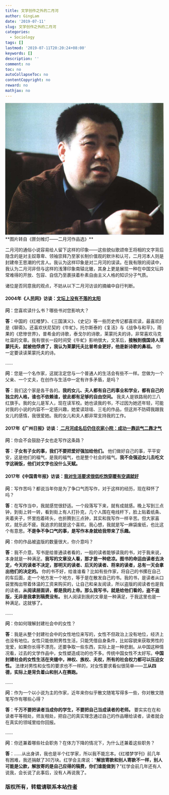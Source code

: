 ```yaml
---
title: 文学创作之外的二月河
author: GingLam
date: '2019-07-11'
slug: 文学创作之外的二月河
categories:
  - Sociology
tags: []
lastmod: '2019-07-11T20:20:24+08:00'
keywords: []
description: ''
comment: no
toc: no
autoCollapseToc: no
contentCopyright: no
reward: no
mathjax: no
---
```

<div align=center><img src="https://raw.githubusercontent.com/GingLam/Storage/master/eryuehe.jpg"></div>
<div align=center>
</div>
**图片转自《匣剑帷灯——二月河作品选》**

二月河的通俗小说容易给人留下这样的印象——这些貌似歌颂帝王将相的文字背后隐含的是对主奴尊卑、领袖崇拜乃至家长制价值观的默许和认可，二月河本人则是封建帝王思潮的代言人。我认为这样印象是对二月河的误读。在我有限的阅读中，我认为二月河非但与这样的浅薄印象南辕北辙，其身上更是展现一种在中国文坛异常难得的开放、包容、自信乃至裹挟着朴素自由主义人格的知识分子气质。

诸位是否同意我的观点，不妨从以下二月河访谈的摘编中自行判断。

#### 2004年《人民网》访谈：[文坛上没有不落的太阳](http://www.people.com.cn/GB/14738/14759/21866/2475588.html)

**问**：您喜欢读什么书？哪些书对您影响大？

**答**：中国的《红楼梦》、《三国演义》、《史记》等一些历史传记都喜欢读，最喜欢的是《聊斋》。还喜欢伏尼契的《牛虻》，托尔斯泰的《复活》与《战争与和平》，雨果的《悲惨世界》，普希金的诗歌，泰戈尔的诗歌，莱蒙托夫的诗，非常喜欢马克吐温的文章。我有很长一段时间受《牛虻》影响很大，文革后，**接触到俄国诗人莱蒙托夫，就被他俘虏了，我认为莱蒙托夫比普希金更好，他是新诗歌的鼻祖。** 你一定要读读莱蒙托夫的诗。

……

**问**：您是一个名作家，这就注定您与一个普通人的生活会有些不一样。您做为一个父亲、一个丈夫，在创作与生活中一定有许多矛盾，是吗？

**答**：我们这个家是各干各的。**我的女儿、夫人都有自己的事业和学业，都有自己的独立的人格，谁也不依赖谁，彼此都有足够的自由空间。** 我夫人是铁路局的三八红旗手。我的女儿是军人，现在读军校。她也读我的书，不过因为她还年轻，可能对我的小说的内容不一定感兴趣，她爱读琼瑶、三毛的作品，但这并不防碍我跟我女儿的感情，我很爱她。我的女儿和夫人都非常支持我的工作。

<!--more-->

#### 2017年《广州日报》访谈：[ 二月河成名后仍住农家小院：成功一靠运气二靠才气](http://www.chinanews.com/cul/2017/11-14/8375637.shtml)

**问**：你会不会鼓励子女也走写作这条路？

**答**：**子女有子女的事，我们不要把爱好强加给他们。** 他们做好自己的事，平平安安，这是他们的福气，是我的福气，也是整个社会的福气。**我不会强迫女儿去吃文字这碗饭，他们对文字也没什么天赋。**

#### 2017年《中国青年报》访谈：[我对生活要求很低吃饱穿暖有空调就好](http://www.hljszjxhw.com/system/201707/107641.html)

**问**：写作苦吗？都说当年你是为了争口气而写作，对于这样的经历，现在释怀了吗？

**答**：在写作当中，我就感觉很舒适。一个段落写下来，就有成就感。晚上写到三点钟，到街上转一转，看到街上有人打扑克，几个人围在电线杆下，脸上贴着纸条、夹着夹子，怀里抱着砖头，也折腾到三点钟，其实和我写作一样辛苦。但大家喜欢，就乐此不疲。我追求的就是这个喜欢。我心想，我就是写一麻袋废纸，也比这个有意思。**不是争不争口气的事，是写作本身就给我带来了乐趣。**

**问**：你的作品被盗版的数量很大，你介意吗？

**答**：我不介意。写书是给普通读者看的，一般的读者能够读我的书，对于我来说，本身就是一种满足。**我写的文章没人看，那才是一种悲凉。图书的命运由读者去决定，今天的读者不决定，那明天的读者、后天的读者、将来的读者，总有一天会拿出他们的决定的。** 你的书不好，给谁谁看？比如有些作家，将自己的书摞在自己的车后面，走一个地方发一个地方，等于是在散发自己的书。我的书，是读者从口袋里掏出带着体温的工资来购买的，让自己和亲友阅读，所以盗版的阅读者也是我的读者。**从阅读层面讲，都是我的上帝。那么我写书，就是给他们看的，盗不盗版，无非是我拿到稿费没有。** 别人阅读到我的文章是一种满足，于我这里也是一种满足。这就够了。

……

**问**：你如何理解封建社会中的女性？

**答**：我是从整个封建社会中的女性地位来写的，女性不但政治上没有地位，经济上也没有地位。女性只能依附男性生活，只能凭借自身条件，比如容貌来获取男性的宠爱，如果你长得不漂亮，还要争取一些东西，实际上是一种悲剧。从中国这种情况看，过去的文学作品中，女性塑造成功的也不多。传统中国女性不太好写。**中国封建社会的女性生活在夹缝中，神权、族权、夫权，所有的社会权力都可以压迫女性。** 法律对男性和女性的要求也不一样的，对女性要求看似很简单——**三从四德，实际上是背负着山和别人在赛跑。**

……

**问**：作为一个以小说为主的作家，近年来你似乎散文随笔写得多一些，你对散文随笔写作有哪些心得？

**答**：**千万不要把读者当成你的学生，不要把自己当成读者的老师。** 要实实在在和读者平等相处，师友相处，把自己的真实理念通过自己的作品曝给读者，读者就会在真实的领域里给你回报。

……

**问**：你还兼着哪些社会职务？在体力下降的情况下，为什么还兼着这些职务？

**答**：……从出身讲，我也是半个红学家，所以我不能忘本。《红楼梦学刊》前几年有困难，我还捐献了30万块。红学会主席说：“**解放寄款和别人寄款不一样，别人可能是公款，解放寄的是自己应得的稿费，你们谁能做到？**”红学会前几年还有人说我，会长说了此事后，没有人再说我了。


### 版权所有，转载请联系本站[作者](mailto:linj83@mail2.sysu.edu.cn)
